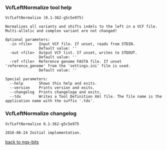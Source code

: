 ### VcfLeftNormalize tool help
	VcfLeftNormalize (0.1-362-g5c5e975)
	
	Normalizes all variants and shifts indels to the left in a VCF file. Multi-allelic and complex variant are not changed!
	
	Optional parameters:
	  -in <file>   Input VCF file. If unset, reads from STDIN.
	               Default value: ''
	  -out <file>  Output VCF list. If unset, writes to STDOUT.
	               Default value: ''
	  -ref <file>  Reference genome FASTA file. If unset 'reference_genome' from the 'settings.ini' file is used.
	               Default value: ''
	
	Special parameters:
	  --help       Shows this help and exits.
	  --version    Prints version and exits.
	  --changelog  Prints changeloge and exits.
	  --tdx        Writes a Tool Definition Xml file. The file name is the application name with the suffix '.tdx'.
	
### VcfLeftNormalize changelog
	VcfLeftNormalize 0.1-362-g5c5e975
	
	2016-06-24 Initial implementation.
[back to ngs-bits](https://github.com/marc-sturm/ngs-bits)